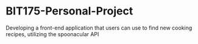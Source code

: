 # BIT175-Personal-Project
Developing a front-end application that users can use to find new cooking recipes, utilizing the spoonacular API

<a href="https://parkerw98.github.io/BIT175-Personal-Project/"></a>
